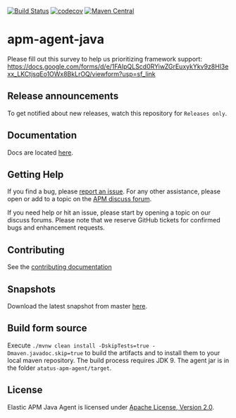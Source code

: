 [![Build Status](https://apm-ci.elastic.co/buildStatus/icon?job=apm-agent-java%2Fapm-agent-java-mbp%2Fmaster)](https://apm-ci.elastic.co/job/apm-agent-java/job/apm-agent-java-mbp/job/master/)
[![codecov](https://codecov.io/gh/elastic/apm-agent-java/branch/master/graph/badge.svg)](https://codecov.io/gh/elastic/apm-agent-java)
[![Maven Central](https://img.shields.io/maven-central/v/co.elastic.apm/apm-agent-api.svg)](https://search.maven.org/search?q=g:co.elastic.apm%20AND%20a:atatus-apm-agent)

# apm-agent-java

Please fill out this survey to help us prioritizing framework support: https://docs.google.com/forms/d/e/1FAIpQLScd0RYiwZGrEuxykYkv9z8Hl3exx_LKCtjsqEo1OWx8BkLrOQ/viewform?usp=sf_link

## Release announcements

To get notified about new releases, watch this repository for `Releases only`.

## Documentation

Docs are located [here](https://www.elastic.co/guide/en/apm/agent/java/current/index.html).

## Getting Help

If you find a bug,
please [report an issue](https://github.com/elastic/apm-agent-java/issues/new).
For any other assistance,
please open or add to a topic on the [APM discuss forum](https://discuss.elastic.co/c/apm).

If you need help or hit an issue,
please start by opening a topic on our discuss forums.
Please note that we reserve GitHub tickets for confirmed bugs and enhancement requests.

## Contributing

See the [contributing documentation](CONTRIBUTING.md)

## Snapshots

Download the latest snapshot from master
[here](https://oss.sonatype.org/service/local/artifact/maven/redirect?r=snapshots&g=co.elastic.apm&a=atatus-apm-agent&v=LATEST).

## Build form source

Execute `./mvnw clean install -DskipTests=true -Dmaven.javadoc.skip=true` to build the artifacts and to install them to your local maven repository. The build process requires JDK 9.
The agent jar is in the folder `atatus-apm-agent/target`.

## License

Elastic APM Java Agent is licensed under [Apache License, Version 2.0](https://www.apache.org/licenses/LICENSE-2.0.html).
